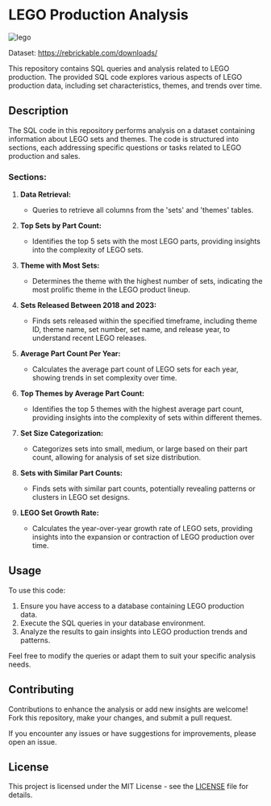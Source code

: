 # LEGO Production Analysis

![lego](https://github.com/mmattos2000/LEGO-Production/assets/99051624/154657ab-5491-4c74-acf3-8773e32c6549)

Dataset: https://rebrickable.com/downloads/

This repository contains SQL queries and analysis related to LEGO production. The provided SQL code explores various aspects of LEGO production data, including set characteristics, themes, and trends over time.

## Description

The SQL code in this repository performs analysis on a dataset containing information about LEGO sets and themes. The code is structured into sections, each addressing specific questions or tasks related to LEGO production and sales.

### Sections:

1. **Data Retrieval:**
   - Queries to retrieve all columns from the 'sets' and 'themes' tables.

2. **Top Sets by Part Count:**
   - Identifies the top 5 sets with the most LEGO parts, providing insights into the complexity of LEGO sets.

3. **Theme with Most Sets:**
   - Determines the theme with the highest number of sets, indicating the most prolific theme in the LEGO product lineup.

4. **Sets Released Between 2018 and 2023:**
   - Finds sets released within the specified timeframe, including theme ID, theme name, set number, set name, and release year, to understand recent LEGO releases.

5. **Average Part Count Per Year:**
   - Calculates the average part count of LEGO sets for each year, showing trends in set complexity over time.

6. **Top Themes by Average Part Count:**
   - Identifies the top 5 themes with the highest average part count, providing insights into the complexity of sets within different themes.

7. **Set Size Categorization:**
   - Categorizes sets into small, medium, or large based on their part count, allowing for analysis of set size distribution.

8. **Sets with Similar Part Counts:**
   - Finds sets with similar part counts, potentially revealing patterns or clusters in LEGO set designs.

9. **LEGO Set Growth Rate:**
   - Calculates the year-over-year growth rate of LEGO sets, providing insights into the expansion or contraction of LEGO production over time.

## Usage

To use this code:
1. Ensure you have access to a database containing LEGO production data.
2. Execute the SQL queries in your database environment.
3. Analyze the results to gain insights into LEGO production trends and patterns.

Feel free to modify the queries or adapt them to suit your specific analysis needs.

## Contributing

Contributions to enhance the analysis or add new insights are welcome! Fork this repository, make your changes, and submit a pull request.

If you encounter any issues or have suggestions for improvements, please open an issue.

## License

This project is licensed under the MIT License - see the [LICENSE](LICENSE) file for details.
